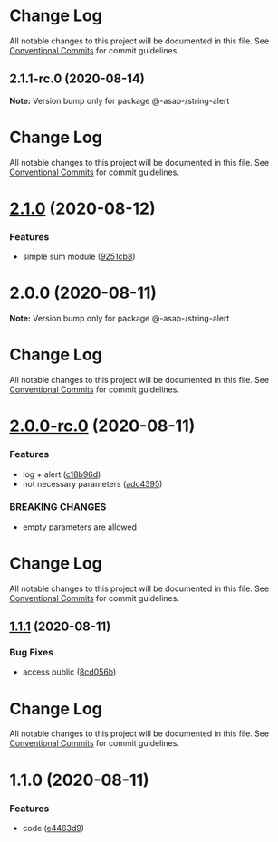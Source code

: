 # Change Log

All notable changes to this project will be documented in this file.
See [Conventional Commits](https://conventionalcommits.org) for commit guidelines.

## 2.1.1-rc.0 (2020-08-14)

**Note:** Version bump only for package @-asap-/string-alert





# Change Log

All notable changes to this project will be documented in this file. See
[Conventional Commits](https://conventionalcommits.org) for commit guidelines.

# [2.1.0](https://github.com/AlexSav94/lerna-ci-example/compare/@-asap-/string-alert@2.0.0...@-asap-/string-alert@2.1.0) (2020-08-12)

### Features

- simple sum module
  ([9251cb8](https://github.com/AlexSav94/lerna-ci-example/commit/9251cb803ca80ddca70f5d40959d6901ca480583))

# 2.0.0 (2020-08-11)

**Note:** Version bump only for package @-asap-/string-alert

# Change Log

All notable changes to this project will be documented in this file. See
[Conventional Commits](https://conventionalcommits.org) for commit guidelines.

# [2.0.0-rc.0](https://github.com/AlexSav94/lerna-ci-example/compare/@-asap-/string-alert@1.1.1...@-asap-/string-alert@2.0.0-rc.0) (2020-08-11)

### Features

- log + alert
  ([c18b96d](https://github.com/AlexSav94/lerna-ci-example/commit/c18b96d2307f53bbafff03648c222f70d73aa91f))
- not necessary parameters
  ([adc4395](https://github.com/AlexSav94/lerna-ci-example/commit/adc43958ffe5b5eed5b4d160e35b4da6550f4958))

### BREAKING CHANGES

- empty parameters are allowed

# Change Log

All notable changes to this project will be documented in this file. See
[Conventional Commits](https://conventionalcommits.org) for commit guidelines.

## [1.1.1](https://github.com/AlexSav94/lerna-ci-example/compare/@-asap-/string-alert@1.1.0...@-asap-/string-alert@1.1.1) (2020-08-11)

### Bug Fixes

- access public
  ([8cd056b](https://github.com/AlexSav94/lerna-ci-example/commit/8cd056b10477438dccaf36472aae71d24e6ec8a6))

# Change Log

All notable changes to this project will be documented in this file. See
[Conventional Commits](https://conventionalcommits.org) for commit guidelines.

# 1.1.0 (2020-08-11)

### Features

- code
  ([e4463d9](https://github.com/AlexSav94/lerna-ci-example/commit/e4463d997aac42e61cd7c46a023c2a825e55649b))
